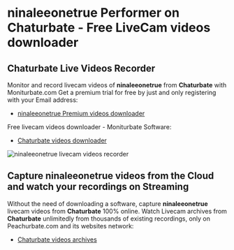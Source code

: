 # ninaleeonetrue Performer on Chaturbate - Free LiveCam videos downloader

## Chaturbate Live Videos Recorder

Monitor and record livecam videos of **ninaleeonetrue** from **Chaturbate** with Moniturbate.com
Get a premium trial for free by just and only registering with your Email address:
* [ninaleeonetrue Premium videos downloader](https://moniturbate.com/request-demo-licence-key.html)

Free livecam videos downloader - Moniturbate Software:
* [Chaturbate videos downloader](https://moniturbate.com/moniturbate-download-software.html)

![ninaleeonetrue livecam videos recorder](https://peachurnet.com/templates/moniturbate-software.png)


## Capture ninaleeonetrue videos from the Cloud and watch your recordings on Streaming

Without the need of downloading a software, capture **ninaleeonetrue** livecam videos from **Chaturbate** 100% online.
Watch Livecam archives from **Chaturbate** unlimitedly from thousands of existing recordings, only on Peachurbate.com and its websites network:
* [Chaturbate videos archives](https://peachurnet.com/)